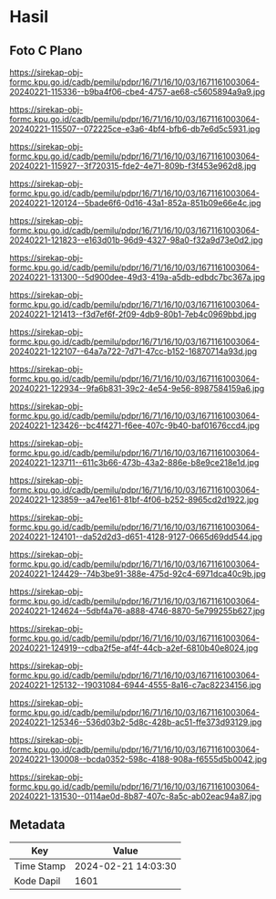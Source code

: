 # Hasil

## Foto C Plano

https://sirekap-obj-formc.kpu.go.id/cadb/pemilu/pdpr/16/71/16/10/03/1671161003064-20240221-115336--b9ba4f06-cbe4-4757-ae68-c5605894a9a9.jpg

https://sirekap-obj-formc.kpu.go.id/cadb/pemilu/pdpr/16/71/16/10/03/1671161003064-20240221-115507--072225ce-e3a6-4bf4-bfb6-db7e6d5c5931.jpg

https://sirekap-obj-formc.kpu.go.id/cadb/pemilu/pdpr/16/71/16/10/03/1671161003064-20240221-115927--3f720315-fde2-4e71-809b-f3f453e962d8.jpg

https://sirekap-obj-formc.kpu.go.id/cadb/pemilu/pdpr/16/71/16/10/03/1671161003064-20240221-120124--5bade6f6-0d16-43a1-852a-851b09e66e4c.jpg

https://sirekap-obj-formc.kpu.go.id/cadb/pemilu/pdpr/16/71/16/10/03/1671161003064-20240221-121823--e163d01b-96d9-4327-98a0-f32a9d73e0d2.jpg

https://sirekap-obj-formc.kpu.go.id/cadb/pemilu/pdpr/16/71/16/10/03/1671161003064-20240221-131300--5d900dee-49d3-419a-a5db-edbdc7bc367a.jpg

https://sirekap-obj-formc.kpu.go.id/cadb/pemilu/pdpr/16/71/16/10/03/1671161003064-20240221-121413--f3d7ef6f-2f09-4db9-80b1-7eb4c0969bbd.jpg

https://sirekap-obj-formc.kpu.go.id/cadb/pemilu/pdpr/16/71/16/10/03/1671161003064-20240221-122107--64a7a722-7d71-47cc-b152-16870714a93d.jpg

https://sirekap-obj-formc.kpu.go.id/cadb/pemilu/pdpr/16/71/16/10/03/1671161003064-20240221-122934--9fa6b831-39c2-4e54-9e56-8987584159a6.jpg

https://sirekap-obj-formc.kpu.go.id/cadb/pemilu/pdpr/16/71/16/10/03/1671161003064-20240221-123426--bc4f4271-f6ee-407c-9b40-baf01676ccd4.jpg

https://sirekap-obj-formc.kpu.go.id/cadb/pemilu/pdpr/16/71/16/10/03/1671161003064-20240221-123711--611c3b66-473b-43a2-886e-b8e9ce218e1d.jpg

https://sirekap-obj-formc.kpu.go.id/cadb/pemilu/pdpr/16/71/16/10/03/1671161003064-20240221-123859--a47ee161-81bf-4f06-b252-8965cd2d1922.jpg

https://sirekap-obj-formc.kpu.go.id/cadb/pemilu/pdpr/16/71/16/10/03/1671161003064-20240221-124101--da52d2d3-d651-4128-9127-0665d69dd544.jpg

https://sirekap-obj-formc.kpu.go.id/cadb/pemilu/pdpr/16/71/16/10/03/1671161003064-20240221-124429--74b3be91-388e-475d-92c4-6971dca40c9b.jpg

https://sirekap-obj-formc.kpu.go.id/cadb/pemilu/pdpr/16/71/16/10/03/1671161003064-20240221-124624--5dbf4a76-a888-4746-8870-5e799255b627.jpg

https://sirekap-obj-formc.kpu.go.id/cadb/pemilu/pdpr/16/71/16/10/03/1671161003064-20240221-124919--cdba2f5e-af4f-44cb-a2ef-6810b40e8024.jpg

https://sirekap-obj-formc.kpu.go.id/cadb/pemilu/pdpr/16/71/16/10/03/1671161003064-20240221-125132--19031084-6944-4555-8a16-c7ac82234156.jpg

https://sirekap-obj-formc.kpu.go.id/cadb/pemilu/pdpr/16/71/16/10/03/1671161003064-20240221-125346--536d03b2-5d8c-428b-ac51-ffe373d93129.jpg

https://sirekap-obj-formc.kpu.go.id/cadb/pemilu/pdpr/16/71/16/10/03/1671161003064-20240221-130008--bcda0352-598c-4188-908a-f6555d5b0042.jpg

https://sirekap-obj-formc.kpu.go.id/cadb/pemilu/pdpr/16/71/16/10/03/1671161003064-20240221-131530--0114ae0d-8b87-407c-8a5c-ab02eac94a87.jpg


## Metadata

| Key        | Value               |
| ---------- | ------------------- |
| Time Stamp | 2024-02-21 14:03:30 |
| Kode Dapil | 1601                |



